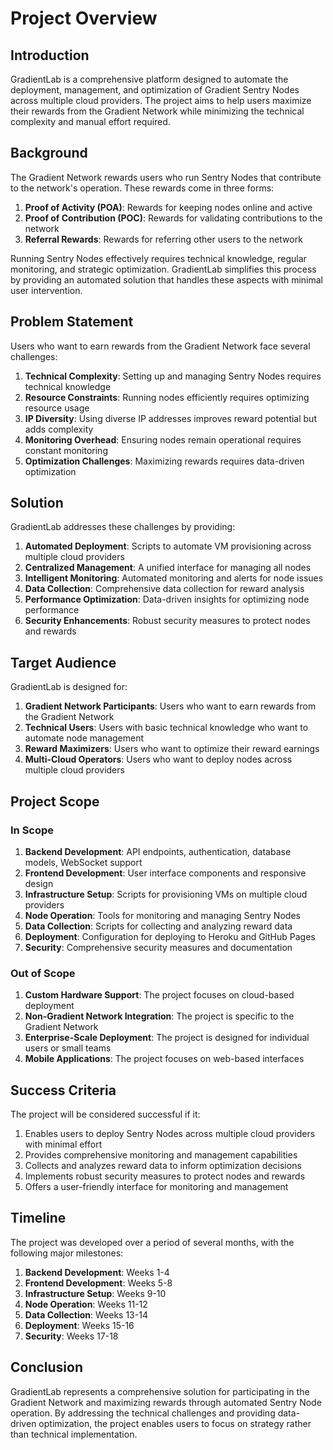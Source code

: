 # Project Overview

## Introduction

GradientLab is a comprehensive platform designed to automate the deployment, management, and optimization of Gradient Sentry Nodes across multiple cloud providers. The project aims to help users maximize their rewards from the Gradient Network while minimizing the technical complexity and manual effort required.

## Background

The Gradient Network rewards users who run Sentry Nodes that contribute to the network's operation. These rewards come in three forms:

1. **Proof of Activity (POA)**: Rewards for keeping nodes online and active
2. **Proof of Contribution (POC)**: Rewards for validating contributions to the network
3. **Referral Rewards**: Rewards for referring other users to the network

Running Sentry Nodes effectively requires technical knowledge, regular monitoring, and strategic optimization. GradientLab simplifies this process by providing an automated solution that handles these aspects with minimal user intervention.

## Problem Statement

Users who want to earn rewards from the Gradient Network face several challenges:

1. **Technical Complexity**: Setting up and managing Sentry Nodes requires technical knowledge
2. **Resource Constraints**: Running nodes efficiently requires optimizing resource usage
3. **IP Diversity**: Using diverse IP addresses improves reward potential but adds complexity
4. **Monitoring Overhead**: Ensuring nodes remain operational requires constant monitoring
5. **Optimization Challenges**: Maximizing rewards requires data-driven optimization

## Solution

GradientLab addresses these challenges by providing:

1. **Automated Deployment**: Scripts to automate VM provisioning across multiple cloud providers
2. **Centralized Management**: A unified interface for managing all nodes
3. **Intelligent Monitoring**: Automated monitoring and alerts for node issues
4. **Data Collection**: Comprehensive data collection for reward analysis
5. **Performance Optimization**: Data-driven insights for optimizing node performance
6. **Security Enhancements**: Robust security measures to protect nodes and rewards

## Target Audience

GradientLab is designed for:

1. **Gradient Network Participants**: Users who want to earn rewards from the Gradient Network
2. **Technical Users**: Users with basic technical knowledge who want to automate node management
3. **Reward Maximizers**: Users who want to optimize their reward earnings
4. **Multi-Cloud Operators**: Users who want to deploy nodes across multiple cloud providers

## Project Scope

### In Scope

1. **Backend Development**: API endpoints, authentication, database models, WebSocket support
2. **Frontend Development**: User interface components and responsive design
3. **Infrastructure Setup**: Scripts for provisioning VMs on multiple cloud providers
4. **Node Operation**: Tools for monitoring and managing Sentry Nodes
5. **Data Collection**: Scripts for collecting and analyzing reward data
6. **Deployment**: Configuration for deploying to Heroku and GitHub Pages
7. **Security**: Comprehensive security measures and documentation

### Out of Scope

1. **Custom Hardware Support**: The project focuses on cloud-based deployment
2. **Non-Gradient Network Integration**: The project is specific to the Gradient Network
3. **Enterprise-Scale Deployment**: The project is designed for individual users or small teams
4. **Mobile Applications**: The project focuses on web-based interfaces

## Success Criteria

The project will be considered successful if it:

1. Enables users to deploy Sentry Nodes across multiple cloud providers with minimal effort
2. Provides comprehensive monitoring and management capabilities
3. Collects and analyzes reward data to inform optimization decisions
4. Implements robust security measures to protect nodes and rewards
5. Offers a user-friendly interface for monitoring and management

## Timeline

The project was developed over a period of several months, with the following major milestones:

1. **Backend Development**: Weeks 1-4
2. **Frontend Development**: Weeks 5-8
3. **Infrastructure Setup**: Weeks 9-10
4. **Node Operation**: Weeks 11-12
5. **Data Collection**: Weeks 13-14
6. **Deployment**: Weeks 15-16
7. **Security**: Weeks 17-18

## Conclusion

GradientLab represents a comprehensive solution for participating in the Gradient Network and maximizing rewards through automated Sentry Node operation. By addressing the technical challenges and providing data-driven optimization, the project enables users to focus on strategy rather than technical implementation.
